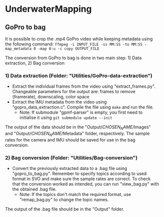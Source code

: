 # UnderwaterMapping


## GoPro to bag
It is possible to crop the .mp4 GoPro video while keeping metadata using the following command:
`ffmpeg -i INPUT_FILE -ss MM:SS -to MM:SS -map_metadata 0 -map 0:u -c copy OUTPUT_FILE`

The conversion from GoPro to bag is done in two main step: 1) Data extraction, 2) Bag conversion

### 1) Data extraction (Folder: "Utilities/GoPro-data-extraction")
- Extract the individual frames from the video using "extract_frames.py". Changeable parameters for the output are: frames to remove (framerate), downscaling, color space
- Extract the IMU metadata from the video using "gopro_data_extraction.c". Compile the file using `make` and run the file.
    - Note: If submodule "gpmf-parser" is empty, you first need to initialise it using `git submodule update --init`

The output of the data should be in the "Output/$CHOSEN_NAME$/Images" and "Output/$CHOSEN_NAME$/Metadata" folder, respectively. 
The sample rates for the camera and IMU should be saved for use in the bag conversion.

### 2) Bag conversion (Folder: "Utilities/Bag-conversion")
- Convert the previously extracted data to a .bag file using "gopro_to_bag.py". Remember to specify topics according to used format in SVO and make sure the sample rates are correct. To check that the conversion worked as intended, you can run "view_bag.py" with the obtained .bag file.
    - Note: If the topics don't match the required format, use "remap_bag.py" to change the topic names.

The output of the .bag file should be in the "Output" folder.